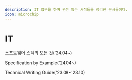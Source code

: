 ```yaml
---
description: IT 업무를 하며 관련 있는 서적들을 정리한 문서들이다.
icon: microchip
---
```


# IT

소프트웨어 스펙의 모든 것('24.04\~)

Specification by Example('24.04\~)

Technical Writing Guide('23.08\~'23.10)

